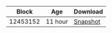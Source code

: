 |     Block   |     Age     |   Download  |
| ----------- | ----------- | ----------- |
|   12453152   |  11 hour | [Snapshot](https://s3.eu-central-1.amazonaws.com/w3coins.io/snapshots/akash-mainnet/akash_snapsot_latest.json)  |
